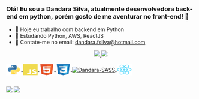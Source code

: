 ### Olá! Eu sou a Dandara Silva, atualmente desenvolvedora back-end em python, porém gosto de me aventurar no front-end!  👋 

- 🔭 Hoje eu trabalho com backend em Python
- 🌱 Estudando Python, AWS, ReactJS
- 💬 Contate-me no email: dandara.fsilva@hotmail.com


<div align="center">
  <a href="https://github.com/DandaraF">
  <img height="180em" src="https://github-readme-stats.vercel.app/api?username=DandaraF&show_icons=true&theme=dracula&include_all_commits=true&count_private=true"/>
  <img height="180em" src="https://github-readme-stats.vercel.app/api/top-langs/?username=DandaraF&layout=compact&langs_count=7&theme=dracula"/>
</div>

<div style="display: inline_block"><br>
    <img align="center" alt="Dandara-Python" height="30" width="40" src="https://raw.githubusercontent.com/devicons/devicon/master/icons/python/python-original.svg">
  <img align="center" alt="Dandara-Js" height="30" width="40" src="https://raw.githubusercontent.com/devicons/devicon/master/icons/javascript/javascript-plain.svg">
  <img align="center" alt="Dandara-HTML" height="30" width="40" src="https://raw.githubusercontent.com/devicons/devicon/master/icons/html5/html5-original.svg">
  <img align="center" alt="Dandara-CSS" height="30" width="40" src="https://raw.githubusercontent.com/devicons/devicon/master/icons/css3/css3-original.svg">
  <img align="center" alt="Dandara-SASS" height="30" width="40" src="https://cdn.jsdelivr.net/gh/devicons/devicon/icons/sass/sass-original.svg" />
  <img align="center" alt="Dandara-React" height="30" width="40" src="https://raw.githubusercontent.com/devicons/devicon/master/icons/react/react-original.svg">

  ##
  
  <a href="https://www.linkedin.com/in/dandarafsilva/" target="_blank"><img src="https://img.shields.io/badge/-LinkedIn-%230077B5?style=for-the-badge&logo=linkedin&logoColor=white" target="_blank"></a> 
  <a href = "mailto:dandara.chr@gmail.com"><img src="https://img.shields.io/badge/-Gmail-%23333?style=for-the-badge&logo=gmail&logoColor=white" target="_blank"></a>

  
